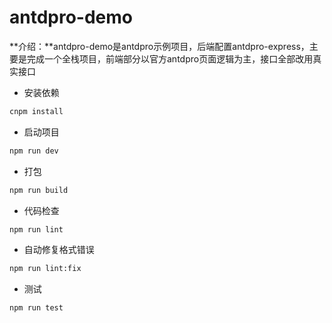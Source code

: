 # antdpro-demo
**介绍：**antdpro-demo是antdpro示例项目，后端配置antdpro-express，主要是完成一个全栈项目，前端部分以官方antdpro页面逻辑为主，接口全部改用真实接口

- 安装依赖

```bash
cnpm install
```

- 启动项目

```bash
npm run dev
```

- 打包

```bash
npm run build
```

- 代码检查

```bash
npm run lint
```

- 自动修复格式错误

```bash
npm run lint:fix
```

- 测试

```bash
npm run test
```
